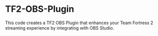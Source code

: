 # TF2-OBS-Plugin
This code creates a TF2 OBS Plugin that enhances your Team Fortress 2 streaming experience by integrating with OBS Studio.
